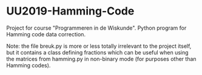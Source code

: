 # UU2019-Hamming-Code
Project for course "Programmeren in de Wiskunde". Python program for Hamming code data correction.

Note: the file breuk.py is more or less totally irrelevant to the project itself, but it contains a class defining fractions which can be useful when using the matrices from hamming.py in non-binary mode (for purposes other than Hamming codes).
